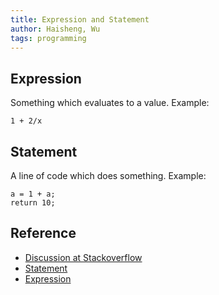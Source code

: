 ```yaml
---
title: Expression and Statement
author: Haisheng, Wu
tags: programming
---
```


## Expression
  Something which evaluates to a value.
  Example:

~~~~~~
1 + 2/x
~~~~~~

## Statement 
  A line of code which does something.
  Example:

~~~~~~
a = 1 + a; 
return 10; 
~~~~~~

## Reference
  + [Discussion at Stackoverflow](http://stackoverflow.com/questions/19132/expression-versus-statement)
  + [Statement](http://en.wikipedia.org/wiki/Statement_%28programming%29)
  + [Expression](http://en.wikipedia.org/wiki/Expression_%28programming%29)
